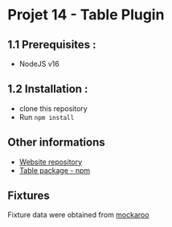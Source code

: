 # Projet 14 - Table Plugin

## 1.1 Prerequisites :
- NodeJS v16

## 1.2 Installation :
- clone this repository
- Run `npm install`

## Other informations
- [Website repository](https://github.com/f4b4nd/fabienAndria_14_25062022_website)
- [Table package - npm](https://www.npmjs.com/package/f4b4nd-table-plugin)

## Fixtures
Fixture data were obtained from [mockaroo](https://www.mockaroo.com/)
